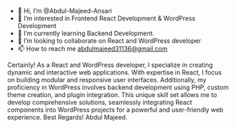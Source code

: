 - 👋 Hi, I’m @Abdul-Majeed-Ansari
- 👀 I’m interested in Frontend React Development & WordPress Development
- 🌱 I’m currently learning Backend Development.
- 💞️ I’m looking to collaborate on React and WordPress developer
- 📫 How to reach me abdulmajeed31136@gmail.com

Certainly! As a React and WordPress developer, I specialize in creating dynamic and interactive web applications. With expertise in React, I focus on building modular and responsive user interfaces. Additionally, my proficiency in WordPress involves backend development using PHP, custom theme creation, and plugin integration. This unique skill set allows me to develop comprehensive solutions, seamlessly integrating React components into WordPress projects for a powerful and user-friendly web experience.
Best Regards!
Abdul Majeed.
